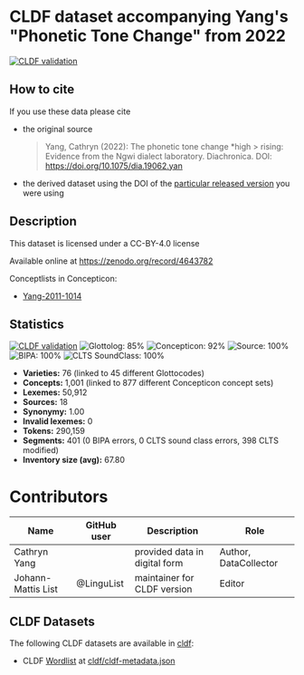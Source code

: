 # CLDF dataset accompanying Yang's "Phonetic Tone Change" from 2022

[![CLDF validation](https://github.com/lexibank/yangyi/workflows/CLDF-validation/badge.svg)](https://github.com/lexibank/yangyi/actions?query=workflow%3ACLDF-validation)

## How to cite

If you use these data please cite
- the original source
  > Yang, Cathryn (2022): The phonetic tone change *high > rising: Evidence from the Ngwi dialect laboratory. Diachronica. DOI: https://doi.org/10.1075/dia.19062.yan
- the derived dataset using the DOI of the [particular released version](../../releases/) you were using

## Description


This dataset is licensed under a CC-BY-4.0 license

Available online at https://zenodo.org/record/4643782


Conceptlists in Concepticon:
- [Yang-2011-1014](https://concepticon.clld.org/contributions/Yang-2011-1014)
## Statistics


[![CLDF validation](https://github.com/lexibank/yangyi/workflows/CLDF-validation/badge.svg)](https://github.com/lexibank/yangyi/actions?query=workflow%3ACLDF-validation)
![Glottolog: 85%](https://img.shields.io/badge/Glottolog-85%25-yellowgreen.svg "Glottolog: 85%")
![Concepticon: 92%](https://img.shields.io/badge/Concepticon-92%25-green.svg "Concepticon: 92%")
![Source: 100%](https://img.shields.io/badge/Source-100%25-brightgreen.svg "Source: 100%")
![BIPA: 100%](https://img.shields.io/badge/BIPA-100%25-brightgreen.svg "BIPA: 100%")
![CLTS SoundClass: 100%](https://img.shields.io/badge/CLTS%20SoundClass-100%25-brightgreen.svg "CLTS SoundClass: 100%")

- **Varieties:** 76 (linked to 45 different Glottocodes)
- **Concepts:** 1,001 (linked to 877 different Concepticon concept sets)
- **Lexemes:** 50,912
- **Sources:** 18
- **Synonymy:** 1.00
- **Invalid lexemes:** 0
- **Tokens:** 290,159
- **Segments:** 401 (0 BIPA errors, 0 CLTS sound class errors, 398 CLTS modified)
- **Inventory size (avg):** 67.80

# Contributors

Name               | GitHub user | Description | Role
---                | ---         | --- | ---
Cathryn Yang       |             | provided data in digital form | Author, DataCollector
Johann-Mattis List | @LinguList  | maintainer for CLDF version | Editor




## CLDF Datasets

The following CLDF datasets are available in [cldf](cldf):

- CLDF [Wordlist](https://github.com/cldf/cldf/tree/master/modules/Wordlist) at [cldf/cldf-metadata.json](cldf/cldf-metadata.json)